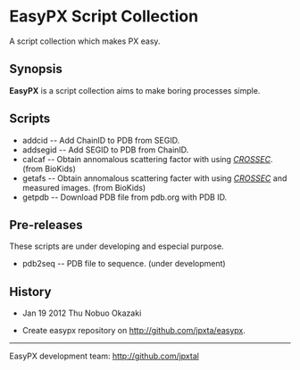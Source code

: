 EasyPX Script Collection
========================
A script collection which makes PX easy.

Synopsis
--------
**EasyPX** is a script collection aims to make boring processes simple.

Scripts
-------
- addcid -- Add ChainID to PDB from SEGID.
- addsegid -- Add SEGID to PDB from ChainID.
- calcaf -- Obtain annomalous scattering factor with using *[CROSSEC][]*. (from BioKids)
- getafs -- Obtain annomalous scattering facter with using *[CROSSEC][]* and measured images. (from BioKids)
- getpdb -- Download PDB file from pdb.org with PDB ID.

Pre-releases
------------
These scripts are under developing and especial purpose.

- pdb2seq -- PDB file to sequence. (under development)

[CROSSEC]: http://www.ccp4.ac.uk/html/crossec.html

History
-------
* Jan 19 2012 Thu Nobuo Okazaki
- Create easypx repository on <http://github.com/jpxta/easypx>.

---
EasyPX development team: <http://github.com/jpxtal>

